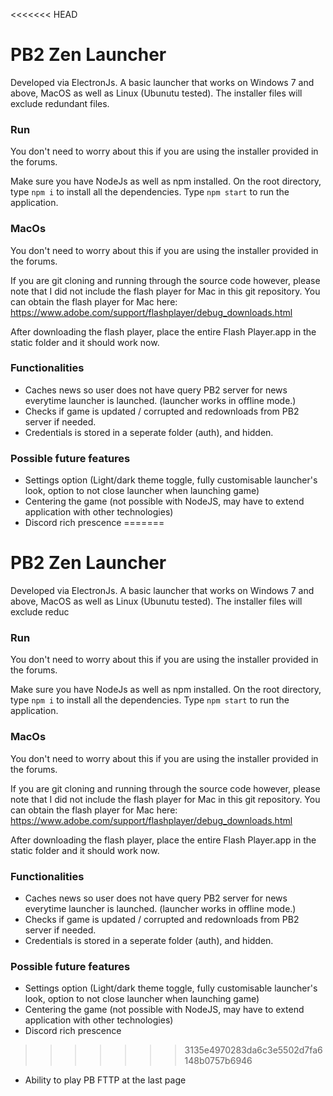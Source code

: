<<<<<<< HEAD
# PB2 Zen Launcher
Developed via ElectronJs. A basic launcher that works on Windows 7 and above, MacOS as well as Linux (Ubunutu tested). The installer files will exclude redundant files. 

### Run
You don't need to worry about this if you are using the installer provided in the forums. 

Make sure you have NodeJs as well as npm installed. On the root directory, type `npm i` to install all the dependencies. Type `npm start` to run the application.

### MacOs
You don't need to worry about this if you are using the installer provided in the forums. 

If you are git cloning and running through the source code however, please note that I did not include the flash player for Mac in this git repository. You can obtain the flash player for Mac here: https://www.adobe.com/support/flashplayer/debug_downloads.html

After downloading the flash player, place the entire Flash Player.app in the static folder and it should work now.

### Functionalities
- Caches news so user does not have query PB2 server for news everytime launcher is launched. (launcher works in offline mode.)
- Checks if game is updated / corrupted and redownloads from PB2 server if needed.
- Credentials is stored in a seperate folder (auth), and hidden.

### Possible future features
- Settings option (Light/dark theme toggle, fully customisable launcher's look, option to not close launcher when launching game)
- Centering the game (not possible with NodeJS, may have to extend application with other technologies)
- Discord rich prescence
=======
# PB2 Zen Launcher
Developed via ElectronJs. A basic launcher that works on Windows 7 and above, MacOS as well as Linux (Ubunutu tested). The installer files will exclude reduc

### Run
You don't need to worry about this if you are using the installer provided in the forums. 

Make sure you have NodeJs as well as npm installed. On the root directory, type `npm i` to install all the dependencies. Type `npm start` to run the application.

### MacOs
You don't need to worry about this if you are using the installer provided in the forums. 

If you are git cloning and running through the source code however, please note that I did not include the flash player for Mac in this git repository. You can obtain the flash player for Mac here: https://www.adobe.com/support/flashplayer/debug_downloads.html

After downloading the flash player, place the entire Flash Player.app in the static folder and it should work now.

### Functionalities
- Caches news so user does not have query PB2 server for news everytime launcher is launched. (launcher works in offline mode.)
- Checks if game is updated / corrupted and redownloads from PB2 server if needed.
- Credentials is stored in a seperate folder (auth), and hidden.

### Possible future features
- Settings option (Light/dark theme toggle, fully customisable launcher's look, option to not close launcher when launching game)
- Centering the game (not possible with NodeJS, may have to extend application with other technologies)
- Discord rich prescence
>>>>>>> 3135e4970283da6c3e5502d7fa6148b0757b6946
- Ability to play PB FTTP at the last page